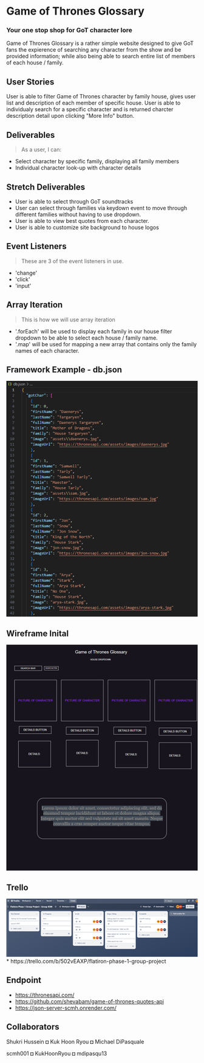 




# Game of Thrones Glossary

###  Your one stop shop for GoT character lore
Game of Thrones Glossary is a rather simple website designed to give GoT fans the expierence of searching any character from the show and be provided information; while also being able to search entire list of members of each house / family.

## User Stories
User is able to filter Game of Thrones character by family house, gives user list and description of each member of specific house. User is able to individualy search for a specific character and is returned charcter description detail upon clicking "More Info" button.


## Deliverables
> As a user, I can:
* Select character by specific family, displaying all family members
* Individual character look-up with character details

## Stretch Deliverables
* User is able to select through GoT soundtracks
* User can select through families via keydown event to move through different families without having to use dropdown.
* User is able to view best quotes from each character.
* User is able to customize site background to house logos

## Event Listeners
> These are 3 of the event listeners in use.
* 'change'
* 'click'
* 'input'

## Array Iteration
> This is how we will use array iteration
* '.forEach' will be used to display each family in our house filter dropdown to be able to select each house / family name.
* '.map' will be used for mapping a new array that contains only the family names of each character.

## Framework Example - db.json
<img src="assets\dbimg.png">

## Wireframe Inital
<img src="assets\wireframev2.png">


## Trello
 <img src="assets\trello2.png">
 * https://trello.com/b/502vEAXP/flatiron-phase-1-group-project
 
## Endpoint

* https://thronesapi.com/
* https://github.com/shevabam/game-of-thrones-quotes-api
* https://json-server-scmh.onrender.com/

## Collaborators
Shukri Hussein ◘ Kuk Hoon Ryou ◘ Michael DiPasquale

scmh001        ◘ KukHoonRyou   ◘ mdipasqu13




